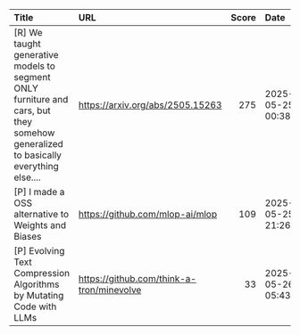 | Title                                                                                                                             | URL                                       |   Score | Date                |
|:----------------------------------------------------------------------------------------------------------------------------------|:------------------------------------------|--------:|:--------------------|
| [R] We taught generative models to segment ONLY furniture and cars, but they somehow generalized to basically everything else.... | https://arxiv.org/abs/2505.15263          |     275 | 2025-05-25 00:38:00 |
| [P] I made a OSS alternative to Weights and Biases                                                                                | https://github.com/mlop-ai/mlop           |     109 | 2025-05-25 21:26:14 |
| [P] Evolving Text Compression Algorithms by Mutating Code with LLMs                                                               | https://github.com/think-a-tron/minevolve |      33 | 2025-05-26 05:43:59 |